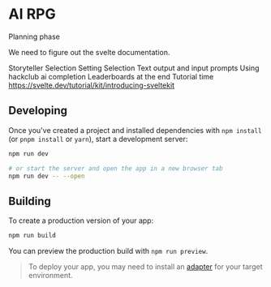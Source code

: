 # AI RPG

Planning phase

We need to figure out the svelte documentation.

Storyteller Selection
Setting Selection
Text output and input prompts
Using hackclub ai completion
Leaderboards at the end
Tutorial time
https://svelte.dev/tutorial/kit/introducing-sveltekit

## Developing

Once you've created a project and installed dependencies with `npm install` (or `pnpm install` or `yarn`), start a
development server:

```bash
npm run dev

# or start the server and open the app in a new browser tab
npm run dev -- --open
```

## Building

To create a production version of your app:

```bash
npm run build
```

You can preview the production build with `npm run preview`.

> To deploy your app, you may need to install an [adapter](https://svelte.dev/docs/kit/adapters) for your target
> environment.
